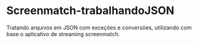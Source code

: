 # Screenmatch-trabalhandoJSON
Tratando arquivos em JSON com exceções e conversões, utilizando com base o aplicativo de streaming screenmatch.
